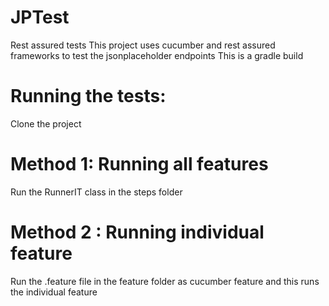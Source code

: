 # JPTest
 Rest assured tests
This project uses cucumber and rest assured frameworks to test the jsonplaceholder endpoints
This is a gradle build
# Running the tests:
Clone the project
# Method 1: Running all features
Run the RunnerIT class in the steps folder
# Method 2 : Running individual feature
Run the .feature file in the feature folder as cucumber feature and this runs the individual feature
